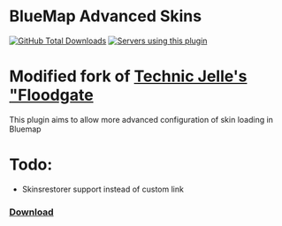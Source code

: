 # BlueMap Advanced Skins
[![GitHub Total Downloads](https://img.shields.io/github/downloads/Semetrix/AdvancedBluemapSkins/total?label=Downloads&color=success "Click here to download the plugin")](https://github.com/Semetrix/AdvancedBluemapSkins/releases/latest)
[![Servers using this plugin](https://img.shields.io/bstats/servers/17778?label=Servers)](https://bstats.org/plugin/bukkit/AdvancedBluemapSkins/17778)

# Modified fork of [Technic Jelle's "Floodgate](https://github.com/TechnicJelle/BlueMapFloodgate)

This plugin aims to allow more advanced configuration of skin loading in Bluemap

# Todo:
- Skinsrestorer support instead of custom link

### [Download](../../releases/latest)

